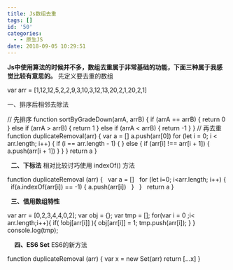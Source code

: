 ```yaml
---
title: Js数组去重
tags: []
id: '50'
categories:
  - - 原生JS
date: 2018-09-05 10:29:51
---
```


**Js中使用算法的时候并不多，数组去重属于非常基础的功能，下面三种属于我感觉比较有意思的。** 先定义要去重的数组

var arr = \[1,12,12,5,2,2,9,3,10,3,12,13,20,2,1,20,2,1\]

一、排序后相邻去除法

// 先排序
function sortByGradeDown(arrA, arrB) {
if (arrA == arrB) {
return 0
} else if (arrA > arrB) {
return 1
} else if (arrA < arrB) {
return -1
}
}
// 再去重
function duplicateRemoval(arr) {
var a = \[\]
a.push(arr\[0\])
for (let i = 0; i < arr.length; i++) {
if (i == arr.length - 1) {
} else {
if (arr\[i\] !== arr\[i + 1\]) {
a.push(arr\[i + 1\])
}
}
}
return a
}

  **二、下标法** 相对比较讨巧使用 indexOf() 方法

function duplicateRemoval (arr) {
   var a = \[\]
   for (let i=0; i<arr.length; i++) {
      if(a.indexOf(arr\[i\]) == -1) {
 a.push(arr\[i\])
      }
   }
   return a
}

  **三、借用数组特性**

var arr = \[0,2,3,4,4,0,2\];
var obj = {};
var tmp = \[\];
for(var i = 0 ;i< arr.length;i++){
   if( !obj\[arr\[i\]\] ){
      obj\[arr\[i\]\] = 1;
      tmp.push(arr\[i\]);
   }
}
console.log(tmp);

    **四、ES6 Set** ES6的新方法

function duplicateRemoval (arr) {
    var x = new Set(arr)
    return \[...x\]
}